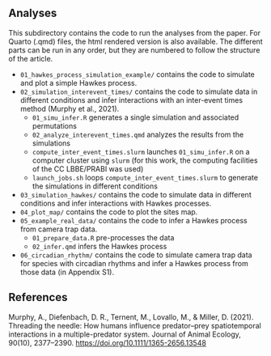 ## Analyses

This subdirectory contains the code to run the analyses from the paper. For Quarto (.qmd) files, the html rendered version is also available. The different parts can be run in any order, but they are numbered to follow the structure of the article.

+ `01_hawkes_process_simulation_example/` contains the code to simulate and plot a simple Hawkes process.
+ `02_simulation_interevent_times/` contains the code to simulate data in different conditions and infer interactions with an inter-event times method (Murphy et al., 2021).
  + `01_simu_infer.R` generates a single simulation and associated permutations
  + `02_analyze_interevent_times.qmd` analyzes the results from the simulations
  + `compute_inter_event_times.slurm` launches `01_simu_infer.R` on a computer cluster using `slurm` (for this work, the computing facilities of the CC LBBE/PRABI was used)
  + `launch_jobs.sh` loops `compute_inter_event_times.slurm` to generate the simulations in different conditions
+ `03_simulation_hawkes/` contains the code to simulate data in different conditions and infer interactions with Hawkes processes.
+ `04_plot_map/` contains the code to plot the sites map.
+ `05_example_real_data/` contains the code to infer a Hawkes process from camera trap data.
  + `01_prepare_data.R` pre-processes the data
  + `02_infer.qmd` infers the Hawkes process
+ `06_circadian_rhythm/` contains the code to simulate camera trap data for species with circadian rhythms and infer a Hawkes process from those data (in Appendix S1).



## References

Murphy, A., Diefenbach, D. R., Ternent, M., Lovallo, M., & Miller, D. (2021). Threading the needle: How humans influence predator–prey spatiotemporal interactions in a multiple-predator system. Journal of Animal Ecology, 90(10), 2377–2390. https://doi.org/10.1111/1365-2656.13548

